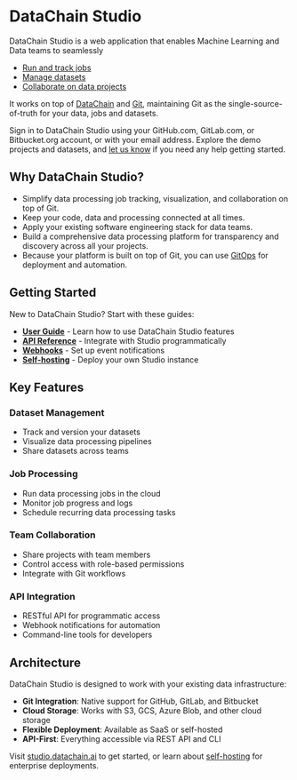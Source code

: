 # DataChain Studio

DataChain Studio is a web application that enables Machine Learning and Data teams to seamlessly

- [Run and track jobs](user-guide/jobs/index.md)
- [Manage datasets](user-guide/datasets/index.md)
- [Collaborate on data projects](user-guide/team-collaboration.md)

It works on top of [DataChain](https://datachain.ai/) and [Git](https://git-scm.com/), maintaining Git as the single-source-of-truth for your data, jobs and datasets.

Sign in to DataChain Studio using your GitHub.com, GitLab.com, or Bitbucket.org account, or with your email address. Explore the demo projects and datasets, and [let us know](user-guide/troubleshooting.md#support) if you need any help getting started.

## Why DataChain Studio?

- Simplify data processing job tracking, visualization, and collaboration on top of Git.
- Keep your code, data and processing connected at all times.
- Apply your existing software engineering stack for data teams.
- Build a comprehensive data processing platform for transparency and discovery across all your projects.
- Because your platform is built on top of Git, you can use [GitOps](https://www.gitops.tech/) for deployment and automation.

## Getting Started

New to DataChain Studio? Start with these guides:

- **[User Guide](user-guide/index.md)** - Learn how to use DataChain Studio features
- **[API Reference](api/index.md)** - Integrate with Studio programmatically
- **[Webhooks](webhooks.md)** - Set up event notifications
- **[Self-hosting](self-hosting/index.md)** - Deploy your own Studio instance

## Key Features

### Dataset Management
- Track and version your datasets
- Visualize data processing pipelines
- Share datasets across teams

### Job Processing
- Run data processing jobs in the cloud
- Monitor job progress and logs
- Schedule recurring data processing tasks

### Team Collaboration
- Share projects with team members
- Control access with role-based permissions
- Integrate with Git workflows

### API Integration
- RESTful API for programmatic access
- Webhook notifications for automation
- Command-line tools for developers

## Architecture

DataChain Studio is designed to work with your existing data infrastructure:

- **Git Integration**: Native support for GitHub, GitLab, and Bitbucket
- **Cloud Storage**: Works with S3, GCS, Azure Blob, and other cloud storage
- **Flexible Deployment**: Available as SaaS or self-hosted
- **API-First**: Everything accessible via REST API and CLI

Visit [studio.datachain.ai](https://studio.datachain.ai) to get started, or learn about [self-hosting](self-hosting/index.md) for enterprise deployments.
